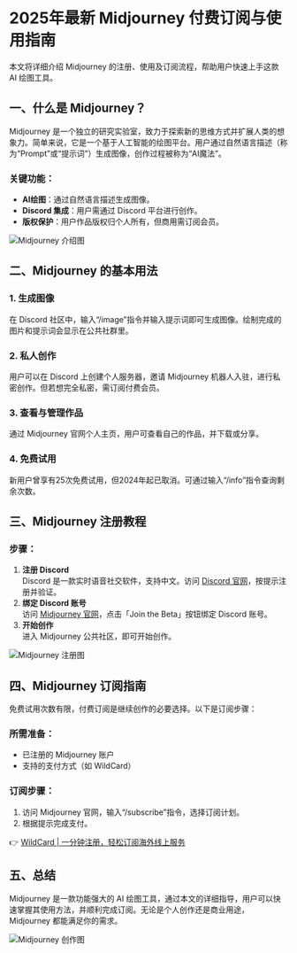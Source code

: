 # 2025年最新 Midjourney 付费订阅与使用指南

本文将详细介绍 Midjourney 的注册、使用及订阅流程，帮助用户快速上手这款 AI 绘图工具。

## 一、什么是 Midjourney？

Midjourney 是一个独立的研究实验室，致力于探索新的思维方式并扩展人类的想象力。简单来说，它是一个基于人工智能的绘图平台。用户通过自然语言描述（称为“Prompt”或“提示词”）生成图像，创作过程被称为“AI魔法”。

### 关键功能：
- **AI绘图**：通过自然语言描述生成图像。
- **Discord 集成**：用户需通过 Discord 平台进行创作。
- **版权保护**：用户作品版权归个人所有，但商用需订阅会员。

![Midjourney 介绍图](https://bbtdd.com/img/7767454710459634.webp@1192w)

## 二、Midjourney 的基本用法

### 1. 生成图像
在 Discord 社区中，输入“/image”指令并输入提示词即可生成图像。绘制完成的图片和提示词会显示在公共社群里。

### 2. 私人创作
用户可以在 Discord 上创建个人服务器，邀请 Midjourney 机器人入驻，进行私密创作。但若想完全私密，需订阅付费会员。

### 3. 查看与管理作品
通过 Midjourney 官网个人主页，用户可查看自己的作品，并下载或分享。

### 4. 免费试用
新用户曾享有25次免费试用，但2024年起已取消。可通过输入“/info”指令查询剩余次数。

## 三、Midjourney 注册教程

### 步骤：
1. **注册 Discord**  
   Discord 是一款实时语音社交软件，支持中文。访问 [Discord 官网](https://discord.com/)，按提示注册并验证。
2. **绑定 Discord 账号**  
   访问 [Midjourney 官网](https://www.midjourney.com/home/)，点击「Join the Beta」按钮绑定 Discord 账号。
3. **开始创作**  
   进入 Midjourney 公共社区，即可开始创作。

![Midjourney 注册图](https://bbtdd.com/img/4054460317198.webp@1192w_894h)

## 四、Midjourney 订阅指南

免费试用次数有限，付费订阅是继续创作的必要选择。以下是订阅步骤：

### 所需准备：
- 已注册的 Midjourney 账户
- 支持的支付方式（如 WildCard）

### 订阅步骤：
1. 访问 Midjourney 官网，输入“/subscribe”指令，选择订阅计划。
2. 根据提示完成支付。

👉 [WildCard | 一分钟注册，轻松订阅海外线上服务](https://bbtdd.com/WildCard)

## 五、总结

Midjourney 是一款功能强大的 AI 绘图工具，通过本文的详细指导，用户可以快速掌握其使用方法，并顺利完成订阅。无论是个人创作还是商业用途，Midjourney 都能满足你的需求。

![Midjourney 创作图](https://bbtdd.com/img/9931373308791045.webp@1192w_894h)